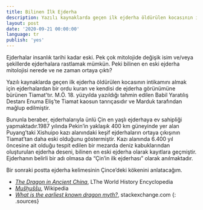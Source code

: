 ```yaml
---
title: Bilinen İlk Ejderha
description: Yazılı kaynaklarda geçen ilk ejderha öldürülen kocasının intikamını almak için ejderhalardan bir ordu kuran ve kendisi de ejderha görünümüne bürünen Tiamat'tır.
layout: post
date: '2020-09-21 00:00:00'
language: tr
publish: 'yes'
---
```


Ejderhalar insanlık tarihi kadar eski. Pek çok mitolojide değişik isim ve/veya şekillerde ejderhalara rastlamak mümkün. Peki bilinen en eski ejderha mitolojisi nerede ve ne zaman ortaya çıktı?

Yazılı kaynaklarda geçen ilk ejderha öldürülen kocasının intikamını almak için ejderhalardan bir ordu kuran ve kendisi de ejderha görünümüne bürünen Tiamat'tır. M.Ö. 18. yüzyılda yazıldığı tahmin edilen Babil Yaratılış Destanı Enuma Eliş’te Tiamat kaosun tanrıçasıdır ve Marduk tarafından mağlup edilmiştir.

Bununla beraber, ejderhalarıyla ünlü Çin en yaşlı ejderhaya ev sahipliği yapmaktadır.1987 yılında Pekin’in yaklaşık 400 km güneyinde yer alan Puyang’taki Xishuipo kazı alanındaki keşif ejderhaların ortaya çıkışının Tiamat’tan daha eski olduğunu göstermiştir. Kazı alanında 6.400 yıl öncesine ait olduğu tespit edilen bir mezarda deniz kabuklarından oluşturulan ejderha deseni, bilinen en eski ejderha olarak kayıtlara geçmiştir. Ejderhanın belirli bir adı olmasa da “Çin’in ilk ejderhası” olarak anılmaktadır.

Bir sonraki postta ejderha kelimesinin Çince’deki kökenini anlatacağım.

+ *[The Dragon in Ancient China](https://www.worldhistory.org/article/1125/the-dragon-in-ancient-china/)*, LThe World History Encyclopedia
+ *[Mušḫuššu](https://en.wikipedia.org/wiki/Mu%C5%A1%E1%B8%ABu%C5%A1%C5%A1u)*, Wikipedia
+ *[What is the earliest known dragon myth?](https://mythology.stackexchange.com/questions/254/what-is-the-earliest-known-dragon-myth)*, stackexchange.com
{: .sources}

